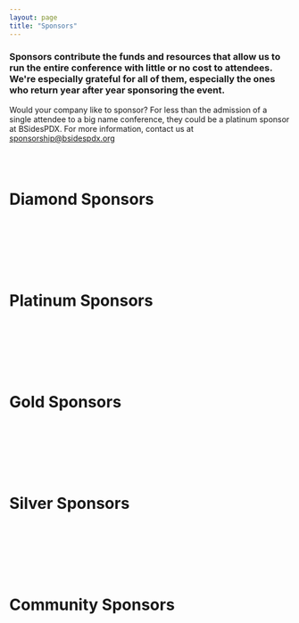 ```yaml
---
layout: page
title: "Sponsors"
---
```


<h3>Sponsors contribute the funds and resources that allow us to run the entire conference with little or no cost to attendees. We're especially grateful for all of them, especially the ones who return year after year sponsoring the event.</h3>
<p>
Would your company like to sponsor? For less than the admission of a single attendee to a big name conference, they could be a platinum sponsor at BSidesPDX. For more information, contact us at <a href="mailto:sponsorship@bsidespdx.org">sponsorship@bsidespdx.org</a>
<p>&nbsp;</p>
<div class="row">
  <div class="columns small-12"><h1 class="center-text"><strong>Diamond Sponsors</strong></h1></div>
</div>
<p>&nbsp;</p>
<div class="row">
  <div class="columns small-6"><img src="/images/2022/web-logos/intel.png" alt="" class="center"/></div>
  <div class="columns small-6"><img src="/images/2022/web-logos/f5labs.png" alt="" class="center"/></div>
</div>
<p>&nbsp;</p>
<div class="row">
  <div class="columns small-12"><h1 class="center-text"><strong>Platinum Sponsors</strong></h1></div>
</div>
<p>&nbsp;</p>
<div class="row">
  <div class="columns small-6"><img src="/images/2022/web-logos/bishopfox.png" alt="" class="center"/></div>
  <div class="columns small-6"><img src="/images/2022/web-logos/corelight.png" alt="" class="center"/></div>
  <div class="columns small-6"><img src="/images/2022/web-logos/newrelic.png" alt="" class="center"/></div>
  <div class="columns small-6"><img src="/images/2022/web-logos/rebeliondefense.png" alt="" class="center"/></div>
  <div class="columns small-6"><img src="/images/2022/web-logos/synk.png" alt="" class="center"/></div>
</div>
<p>&nbsp;</p>
<div class="row">
  <div class="columns small-12"><h1 class="center-text"><strong>Gold Sponsors</strong></h1></div>
</div>
<p>&nbsp;</p>
<div class="row">
  <div class="columns small-6"><img src="/images/2022/web-logos/eclypsium.png" alt="" class="center"/></div>
  <div class="columns small-6"><img src="/images/2022/web-logos/isaca.png" alt="" class="center"/></div>
  <div class="columns small-6"><img src="/images/2022/web-logos/nostarch.png" alt="" class="center"/></div>
  <div class="columns small-6"><img src="/images/2022/web-logos/tripwire.png" alt="" class="center"/></div>
</div>
<p>&nbsp;</p>
<div class="row">
  <div class="columns small-12"><h1 class="center-text"><strong>Silver Sponsors</strong></h1></div>
</div>
<p>&nbsp;</p>
<div class="row">
  <div class="columns small-6"><img src="/images/2022/web-logos/shopstrange.png" alt="" class="center"/></div>
  <div class="columns small-6"><img src="/images/2022/web-logos/summit.png" alt="" class="center"/></div>
</div>
<p>&nbsp;</p>
<div class="row">
  <div class="columns small-12"><h1 class="center-text"><strong>Community Sponsors</strong></h1></div>
</div>
<p>&nbsp;</p>
<div class="row">
<div class="columns small-6"><img src="/images/2022/web-logos/cisa.png" alt="" class="center"/></div>
</div>
